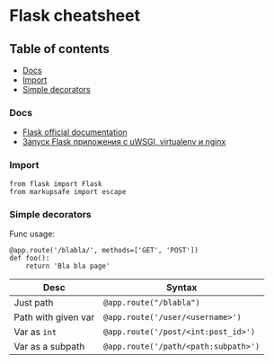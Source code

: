 # Flask cheatsheet

## Table of contents

- [Docs](#docs)
- [Import](#import)
- [Simple decorators](#simple-decorators)

### Docs
- [Flask official documentation](https://flask.palletsprojects.com)
- [Запуск Flask приложения c uWSGI, virtualenv и nginx](https://the-bosha.ru/2017/01/04/zapusk-flask-prilozheniia-c-uwsgi-virtualenv-i-nginx/)

### Import

```
from flask import Flask
from markupsafe import escape
```

### Simple decorators

Func usage:
```
@app.route('/blabla/', methods=['GET', 'POST'])
def foo():
    return 'Bla bla page'
```

| Desc                | Syntax                               |
| ---                 | ---                                  |
| Just path           | `@app.route("/blabla")`              |
| Path with given var | `@app.route('/user/<username>')`     |
| Var as `int`        | `@app.route('/post/<int:post_id>')`  |
| Var as a subpath    | `@app.route('/path/<path:subpath>')` |
